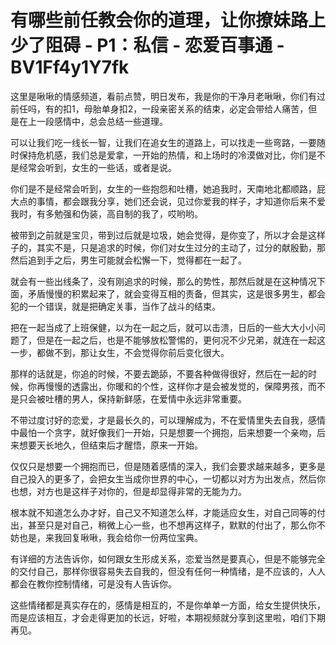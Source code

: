 # 有哪些前任教会你的道理，让你撩妹路上少了阻碍 - P1：私信 - 恋爱百事通 - BV1Ff4y1Y7fk

这里是啾啾的情感频道，看前点赞，明日发布，我是你的干净月老啾啾，你们有过前任吗，有的扣1，母胎单身扣2，一段亲密关系的结束，必定会带给人痛苦，但是在上一段感情中，总会总结一些道理。

可以让我们吃一线长一智，让我们在追女生的道路上，可以找走一些弯路，一要随时保持危机感，我们总是爱拿，一开始的热情，和上场时的冷漠做对比，你们是不是经常会听到，女生的一些话，或者是说。

你们是不是经常会听到，女生的一些抱怨和吐槽，她追我时，天南地北都顺路，屁大点的事情，都会跟我分享，她们还会说，见过你爱我的样子，才知道你后来不爱我时，有多勉强和伪装，高自制的我了，哎哟哟。

被带到之前就是宝贝，带到过后就是垃圾，她会觉得，是你变了，所以才会是这样子的，其实不是，只是追求的时候，你们对女生过分的主动了，过分的献殷勤，那然后追到手之后，男生可能就会松懈一下，觉得都在一起了。

就会有一些出线条了，没有刚追求的时候，那么的势性，那然后就是在这种情况下面，矛盾慢慢的积累起来了，就会变得互相的责备，但其实，这是很多男生，都会犯的一个错误，就是把确定关事，当作了战斗的结束。

把在一起当成了上班保健，以为在一起之后，就可以击溃，日后的一些大大小小问题了，但是在一起之后，也是不能够放松警惕的，更何况不少兄弟，就连在一起这一步，都做不到，那让女生，不会觉得你前后变化很大。

那样的话就是，你追的时候，不要去跪舔，不要各种做得很好，然后在一起的时候，你再慢慢的透露出，你暖和的个性，这样你才是会被发觉的，保障男孩，而不是只会被吐槽的男人，保持新鲜感，在爱情中永远非常重要。

不带过度讨好的恋爱，才是最长久的，可以理解成为，不在爱情里失去自我，感情中最怕一个贪字，就好像我们一开始，只是想要一个拥抱，后来想要一个亲吻，后来想要天长地久，但结束后才醒悟，原来一开始。

仅仅只是想要一个拥抱而已，但是随着感情的深入，我们会要求越来越多，更多是自己投入的更多了，会把女生当成你世界的中心，一切都以对方为出发点，然后你也想，对方也是这样子对你的，但是却显得非常的无能为力。

根本就不知道怎么办才好，自己又不知道怎么样，才能适应女生，对自己同等的付出，甚至只是对自己，稍微上心一些，也不想再这样子，默默的付出了，那么你不妨也是，来我回复啾啾，我会给你一份两位宝典。

有详细的方法告诉你，如何跟女生形成关系，恋爱当然是要真心，但是不能够完全的交付自己，那样你很容易失去自我的，但没有任何一种情绪，是不应该的，人人都会在教你控制情绪，可是没有人告诉你。

这些情绪都是真实存在的，感情是相互的，不是你单单一方面，给女生提供快乐，而是应该相互，才会走得更加的长远，好啦，本期视频就分享到这里啦，咱们下期再见。

